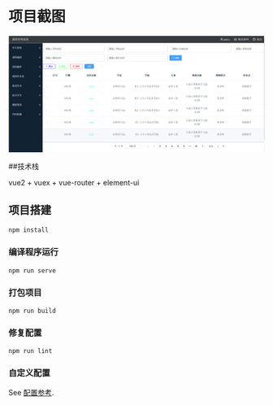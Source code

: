 

# 项目截图

![图片alt](./t1.png "图片title")

##技术栈

vue2 + vuex + vue-router + element-ui
## 项目搭建
```
npm install
```

### 编译程序运行
```
npm run serve
```

### 打包项目
```
npm run build
```

### 修复配置
```
npm run lint
```

### 自定义配置
See [配置参考](https://cli.vuejs.org/config/).
